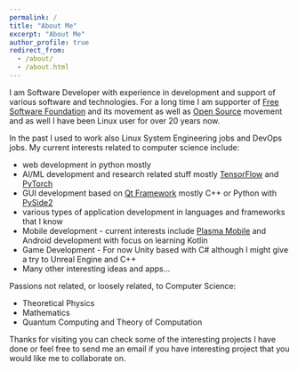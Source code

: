 ```yaml
---
permalink: /
title: "About Me"
excerpt: "About Me"
author_profile: true
redirect_from: 
  - /about/
  - /about.html
---
```



I am Software Developer with experience in development and support of various software and technologies.
For a long time I am supporter of [Free Software Foundation](https://www.fsf.org/) and its movement as well as [Open Source](https://opensource.org/) movement and as well I have been Linux user 
for over 20 years now.


In the past I used to work also Linux System Engineering jobs and DevOps jobs. 
My current interests related to computer science include:

  * web development in python mostly 
  * AI/ML development and research related stuff mostly [TensorFlow](https://www.tensorflow.org/) and [PyTorch](https://pytorch.org/)
  * GUI development based on [Qt Framework](https://www.qt.io/) mostly C++ or Python with [PySide2](https://www.qt.io/qt-for-python)
  * various types of application development in languages and frameworks that I know
  * Mobile development - current interests include [Plasma Mobile](https://www.plasma-mobile.org/) and Android development 
        with focus on learning Kotlin
  * Game Development - For now Unity based with C# although I might give a try to Unreal Engine and C++
  * Many other interesting ideas and apps...

Passions not related, or loosely related, to Computer Science:
  * Theoretical Physics 
  * Mathematics 
  * Quantum Computing and Theory of Computation

Thanks for visiting you can check some of the interesting projects I have done or feel free to send me an email if 
you have interesting project that you would like me to collaborate on.